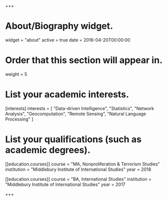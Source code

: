 +++
# About/Biography widget.
widget = "about"
active = true
date = 2016-04-20T00:00:00

# Order that this section will appear in.
weight = 5

# List your academic interests.
[interests]
  interests = [
    "Data-driven Intelligence",
    "Statistics",
    "Network Analysis",
    "Geocomputation",
    "Remote Sensing",
    "Natural Language Processing"
  ]

# List your qualifications (such as academic degrees).
[[education.courses]]
  course = "MA, Nonproliferation & Terrorism Studies"
  institution = "Middlebury Institute of International Studies"
  year = 2018

[[education.courses]]
  course = "BA, International Studies"
  institution = "Middlebury Institute of International Studies"
  year = 2017
 
+++

<!--

# Biography

Brendan Knapp is...

-->
